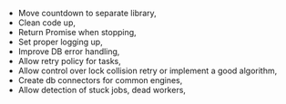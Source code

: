 * Move countdown to separate library,
* Clean code up,
* Return Promise when stopping,
* Set proper logging up,
* Improve DB error handling,
* Allow retry policy for tasks,
* Allow control over lock collision retry or implement a good algorithm,
* Create db connectors for common engines,
* Allow detection of stuck jobs, dead workers,
